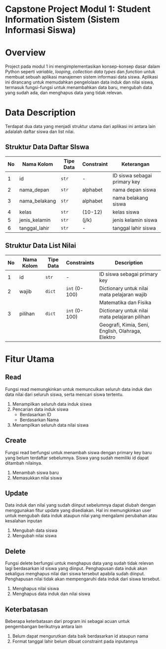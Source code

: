 # Capstone Project Modul 1: Student Information Sistem (Sistem Informasi Siswa)
# Overview
Project pada modul 1 ini mengimplementasikan konsep-konsep dasar dalam Python seperti *variable*, *looping*, *collection data types* dan *function* untuk membuat sebuah aplikasi manajemen sistem informasi data siswa. Aplikasi ini dirancang untuk memudahkan pengelolaan data induk dan nilai siswa, termasuk fungsi-fungsi untuk menambahkan data baru, mengubah data yang sudah ada, dan menghapus data yang tidak relevan.

# Data Description
Terdapat dua data yang menjadi struktur utama dari aplikasi ini antara lain adalalah daftar siswa dan list nilai.
## Struktur Data Daftar SIswa
|No|Nama Kolom|Tipe Data|Constraint|Keterangan|
| ------ | ------ | ------ | ------ | ------ |
|1|id|`str`|-|ID siswa sebagai primary key|
|2|nama_depan|`str`|alphabet| nama depan siswa|
|3|nama_belakang|`str`|alphabet| nama belakang siswa|
|4|kelas|`str`|(10-12)| kelas siswa|
|5|jenis_kelamin|`str`|(j/k)|jenis kelamin siswa|
|6|tanggal_lahir|`str`| -| tanggal lahir siswa|

## Struktur Data List Nilai
| No | Nama Kolom | Tipe Data | Constraints | Description |
|----|-------|------|-------------|-------------|
| 1  | id    | `str`| -           | ID siswa sebagai primary key |
| 2  | wajib | `dict` | `int` (0-100)       | Dictionary untuk nilai mata pelajaran wajib |
|    |       |       |            |   Matematika dan Fisika|
| 3  | pilihan | `dict` | `int` (0-100)     | Dictionary untuk nilai mata pelajaran pilihan |
|    |       |       |            |   Geografi, Kimia, Seni, English, Olahraga, Elektro|

# Fitur Utama
## Read
Fungsi read memungkinkan untuk memunculkan seluruh data induk dan data nilai dari seluruh siswa, serta mencari siswa tertentu.
1. Menampilkan seluruh data induk siswa
2. Pencarian data induk siswa
    + Berdasarkan ID
    + Berdasarkan Nama
3. Menampilkan seluruh data nilai siswa

## Create
Fungsi read berfungsi untuk menambah siswa dengan primary key baru yang belum terdaftar sebelumnya. Siswa yang sudah memiliki id dapat ditambah nilainya.
1. Menambah siswa baru
2. Memasukkan nilai siswa

## Update
Data induk dan nilai yang sudah diinput sebelumnya dapat diubah dengan menggunakan fitur update yang disediakan. Hal ini memungkinkan user untuk mengubah data induk ataupun nilai yang mengalami perubahan atau kesalahan inputan
1. Mengubah data siswa
2. Mengubah nilai siswa

## Delete
Fungsi delete berfungsi untuk menghapus data yang sudah tidak relevan lagi berdasarkan id siswa yang diinput. Penghapusan data induk akan sekaligus menghapus nilai dari siswa tersebut apabila sudah diinput. Penghapusan nilai tidak akan mempengaruhi data induk dari siswa tersebut.
1. Menghapus nilai siswa
2. Menghapus data induk dan nilai siswa

## Keterbatasan
Beberapa keterbatasan dari program ini sebagai acuan untuk pengembangan berikutnya antara lain
1. Belum dapat mengurutkan data baik berdasarkan id ataupun nama
2. Format tanggal lahir belum dibuat constraint pada inputannya


